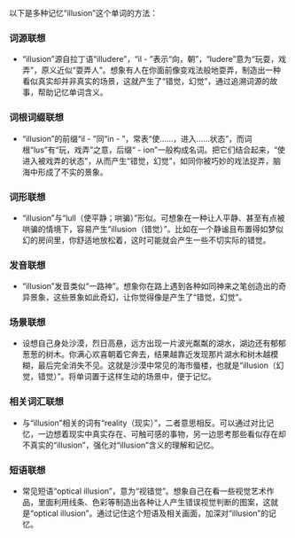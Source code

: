 以下是多种记忆“illusion”这个单词的方法：

### 词源联想
 - “illusion”源自拉丁语“illudere”，“il - ”表示“向，朝”，“ludere”意为“玩耍，戏弄”，原义近似“耍弄人”。想象有人在你面前像变戏法般地耍弄，制造出一种看似真实却并非真实的场景，这就产生了“错觉，幻觉”，通过追溯词源的故事，帮助记忆单词含义。

### 词根词缀联想
 - “illusion”的前缀“il - ”同“in - ”，常表“使……，进入……状态”，而词根“lus”有“玩，戏弄”之意，后缀“ - ion”一般构成名词。把它们结合起来，“使进入被戏弄的状态”，从而产生“错觉，幻觉”，如同你被巧妙的戏法捉弄，脑海中形成了不实的景象。

### 词形联想
 - “illusion”与“lull（使平静；哄骗）”形似。可想象在一种让人平静、甚至有点被哄骗的情境下，容易产生“illusion（错觉）”。比如在一个静谧且布置得如梦似幻的房间里，你舒适地放松着，这时可能就会产生一些不切实际的错觉。

### 发音联想
 - “illusion”发音类似“一路神”。想象你在路上遇到各种如同神来之笔创造出的奇异景象，这些景象如此奇幻，让你觉得像是产生了“错觉，幻觉”。

### 场景联想
 - 设想自己身处沙漠，烈日高悬，远方出现一片波光粼粼的湖水，湖边还有郁郁葱葱的树木。你满心欢喜朝着它奔去，结果越靠近发现那片湖水和树木越模糊，最后完全消失不见。这就是沙漠中常见的海市蜃楼，也就是“illusion（幻觉，错觉）”。将单词置于这样生动的场景中，便于记忆。

### 相关词汇联想
 - 与“illusion”相关的词有“reality（现实）”，二者意思相反。可以通过对比记忆，一边想着现实中真实存在、可触可感的事物，另一边思考那些看似存在却不真实的“illusion”，强化对“illusion”含义的理解和记忆。

### 短语联想
 - 常见短语“optical illusion”，意为“视错觉”。想象自己在看一些视觉艺术作品，里面利用线条、色彩等制造出各种让人产生错误视觉判断的图案，这就是“optical illusion”。通过记住这个短语及相关画面，加深对“illusion”的记忆。 